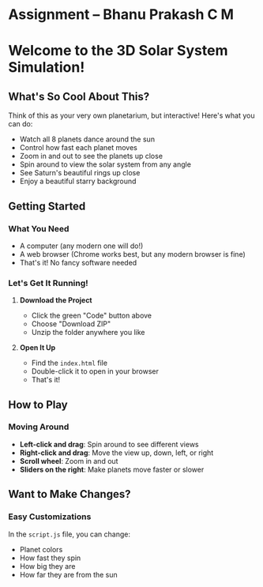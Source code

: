 #  Assignment – Bhanu Prakash C M

# Welcome to the 3D Solar System Simulation! 

##  What's So Cool About This?

Think of this as your very own planetarium, but interactive! Here's what you can do:
- Watch all 8 planets dance around the sun 
- Control how fast each planet moves
- Zoom in and out to see the planets up close 
- Spin around to view the solar system from any angle 
- See Saturn's beautiful rings up close 
- Enjoy a beautiful starry background 

##  Getting Started 

### What You Need
- A computer (any modern one will do!)
- A web browser (Chrome works best, but any modern browser is fine)
- That's it! No fancy software needed 

### Let's Get It Running!

1. **Download the Project**
   - Click the green "Code" button above
   - Choose "Download ZIP"
   - Unzip the folder anywhere you like

2. **Open It Up**
   - Find the `index.html` file
   - Double-click it to open in your browser
   - That's it!  

## How to Play

### Moving Around
- **Left-click and drag**: Spin around to see different views
- **Right-click and drag**: Move the view up, down, left, or right
- **Scroll wheel**: Zoom in and out
- **Sliders on the right**: Make planets move faster or slower

## Want to Make Changes?

### Easy Customizations
In the `script.js` file, you can change:
- Planet colors
- How fast they spin
- How big they are
- How far they are from the sun




